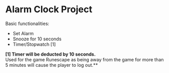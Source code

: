 # Alarm Clock Project
Basic functionalities:
- Set Alarm
- Snooze for 10 seconds
- Timer/Stopwatch [1]

**[1] Timer will be deducted by 10 seconds.** <br/>
Used for the game Runescape as being away from the game for more than 5 minutes will cause the player to log out.**
